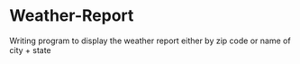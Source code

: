 # Weather-Report
Writing program to display the weather report either by zip code or name of city + state
